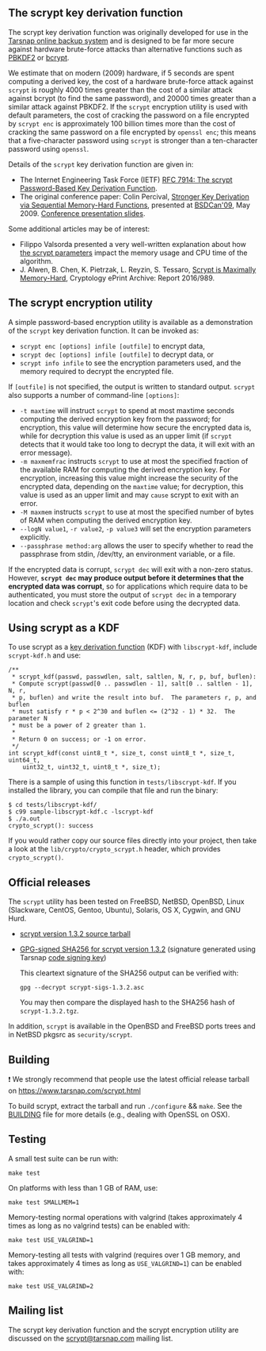 The scrypt key derivation function
----------------------------------


The scrypt key derivation function was originally developed for use in the
[Tarsnap online backup system](https://www.tarsnap.com/index.html) and is
designed to be far more secure against hardware brute-force attacks than
alternative functions such as [PBKDF2](https://en.wikipedia.org/wiki/PBKDF2) or
[bcrypt](https://www.openbsd.org/papers/bcrypt-paper.ps).

We estimate that on modern (2009) hardware, if 5 seconds are spent computing a
derived key, the cost of a hardware brute-force attack against `scrypt` is
roughly 4000 times greater than the cost of a similar attack against bcrypt (to
find the same password), and 20000 times greater than a similar attack against
PBKDF2.  If the `scrypt` encryption utility is used with default parameters,
the cost of cracking the password on a file encrypted by `scrypt enc` is
approximately 100 billion times more than the cost of cracking the same
password on a file encrypted by `openssl enc`; this means that a five-character
password using `scrypt` is stronger than a ten-character password using
`openssl`.

Details of the `scrypt` key derivation function are given in:

* The Internet Engineering Task Force (IETF)
  [RFC 7914: The scrypt Password-Based Key Derivation Function](
  https://tools.ietf.org/html/rfc7914).
* The original conference paper: Colin Percival,
  [Stronger Key Derivation via Sequential Memory-Hard Functions](
  https://www.tarsnap.com/scrypt/scrypt.pdf), presented at
  [BSDCan'09](https://www.bsdcan.org/2009/), May 2009.
  [Conference presentation slides](
  https://www.tarsnap.com/scrypt/scrypt-slides.pdf).

Some additional articles may be of interest:

* Filippo Valsorda presented a very well-written explanation about how
  [the scrypt parameters](https://blog.filippo.io/the-scrypt-parameters/)
  impact the memory usage and CPU time of the algorithm.
* J. Alwen, B. Chen, K. Pietrzak, L. Reyzin, S. Tessaro,
  [Scrypt is Maximally Memory-Hard](https://eprint.iacr.org/2016/989),
  Cryptology ePrint Archive: Report 2016/989.


The scrypt encryption utility
-----------------------------

A simple password-based encryption utility is available as a demonstration of
the `scrypt` key derivation function.  It can be invoked as:

* `scrypt enc [options] infile [outfile]` to encrypt data,
* `scrypt dec [options] infile [outfile]` to decrypt data, or
* `scrypt info infile` to see the encryption parameters used, and the memory
  required to decrypt the encrypted file.

If `[outfile]` is not specified, the output is written to standard output.
`scrypt` also supports a number of command-line `[options]`:

* `-t maxtime` will instruct `scrypt` to spend at most maxtime seconds
  computing the derived encryption key from the password; for encryption, this
  value will determine how secure the encrypted data is, while for decryption
  this value is used as an upper limit (if `scrypt` detects that it would take
  too long to decrypt the data, it will exit with an error message).
* `-m maxmemfrac` instructs `scrypt` to use at most the specified fraction of
  the available RAM for computing the derived encryption key. For encryption,
  increasing this value might increase the security of the encrypted data,
  depending on the `maxtime` value; for decryption, this value is used as an
  upper limit and may `cause` scrypt to exit with an error.
* `-M maxmem` instructs `scrypt` to use at most the specified number of bytes
  of RAM when computing the derived encryption key.
* `--logN value1`, `-r value2`, `-p value3` will set the encryption parameters
  explicitly.
* `--passphrase method:arg` allows the user to specify whether to read the
  passphrase from stdin, /dev/tty, an environment variable, or a file.

If the encrypted data is corrupt, `scrypt dec` will exit with a non-zero
status.  However, **`scrypt dec` may produce output before it determines that
the encrypted data was corrupt**, so for applications which require data to be
authenticated, you must store the output of `scrypt dec` in a temporary
location and check `scrypt`'s exit code before using the decrypted data.


Using scrypt as a KDF
---------------------

To use scrypt as a [key derivation function](
https://en.wikipedia.org/wiki/Key_derivation_function) (KDF) with
`libscrypt-kdf`, include `scrypt-kdf.h` and use:

```
/**
 * scrypt_kdf(passwd, passwdlen, salt, saltlen, N, r, p, buf, buflen):
 * Compute scrypt(passwd[0 .. passwdlen - 1], salt[0 .. saltlen - 1], N, r,
 * p, buflen) and write the result into buf.  The parameters r, p, and buflen
 * must satisfy r * p < 2^30 and buflen <= (2^32 - 1) * 32.  The parameter N
 * must be a power of 2 greater than 1.
 *
 * Return 0 on success; or -1 on error.
 */
int scrypt_kdf(const uint8_t *, size_t, const uint8_t *, size_t, uint64_t,
    uint32_t, uint32_t, uint8_t *, size_t);
```

There is a sample of using this function in `tests/libscrypt-kdf`.
If you installed the library, you can compile that file and run
the binary:

```
$ cd tests/libscrypt-kdf/
$ c99 sample-libscrypt-kdf.c -lscrypt-kdf
$ ./a.out
crypto_scrypt(): success
```

If you would rather copy our source files directly into your
project, then take a look at the `lib/crypto/crypto_scrypt.h`
header, which provides `crypto_scrypt()`.


Official releases
-----------------

The `scrypt` utility has been tested on FreeBSD, NetBSD, OpenBSD, Linux
(Slackware, CentOS, Gentoo, Ubuntu), Solaris, OS X, Cygwin, and GNU Hurd.

* [scrypt version 1.3.2 source tarball](
  https://www.tarsnap.com/scrypt/scrypt-1.3.2.tgz)
* [GPG-signed SHA256 for scrypt version 1.3.2](
  https://www.tarsnap.com/scrypt/scrypt-sigs-1.3.2.asc) (signature
  generated using Tarsnap [code signing key](
  https://www.tarsnap.com/tarsnap-signing-key.asc))

  This cleartext signature of the SHA256 output can be verified with:

      gpg --decrypt scrypt-sigs-1.3.2.asc

  You may then compare the displayed hash to the SHA256 hash of
  `scrypt-1.3.2.tgz`.

In addition, `scrypt` is available in the OpenBSD and FreeBSD ports trees and
in NetBSD pkgsrc as `security/scrypt`.


Building
--------

:exclamation: We strongly recommend that people use the latest
official release tarball on https://www.tarsnap.com/scrypt.html

To build scrypt, extract the tarball and run `./configure` && `make`.  See the
[BUILDING](BUILDING) file for more details (e.g., dealing with OpenSSL on OSX).


Testing
-------

A small test suite can be run with:

    make test

On platforms with less than 1 GB of RAM, use:

    make test SMALLMEM=1

Memory-testing normal operations with valgrind (takes approximately 4 times as
long as no valgrind tests) can be enabled with:

    make test USE_VALGRIND=1

Memory-testing all tests with valgrind (requires over 1 GB memory, and takes
approximately 4 times as long as `USE_VALGRIND=1`) can be enabled with:

    make test USE_VALGRIND=2


Mailing list
------------

The scrypt key derivation function and the scrypt encryption utility are
discussed on the <scrypt@tarsnap.com> mailing list.
